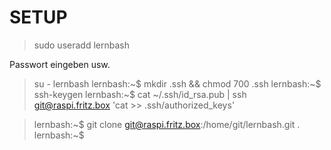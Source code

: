 # SETUP

> sudo useradd lernbash

Passwort eingeben usw.


> su - lernbash
> lernbash:~$ mkdir .ssh && chmod 700 .ssh
> lernbash:~$ ssh-keygen
> lernbash:~$
cat ~/.ssh/id_rsa.pub | ssh git@raspi.fritz.box 'cat >> .ssh/authorized_keys'

> lernbash:~$ git clone git@raspi.fritz.box:/home/git/lernbash.git . 
> lernbash:~$ 

